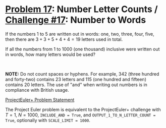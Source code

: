 [Problem 17](https://projecteuler.net/problem=17): Number Letter Counts /
[Challenge #17](https://www.hackerrank.com/contests/projecteuler/challenges/euler017/problem):
Number to Words
===============

If the numbers $1$ to $5$ are written out in words: one, two, three, four,
five, then there are $3 + 3 + 5 + 4 + 4 = 19$ letters used in total.

If all the numbers from $1$ to $1000$ (one thousand) inclusive were written out
in words, how many letters would be used?

<br>

**NOTE:** Do not count spaces or hyphens. For example, $342$ (three hundred and
forty-two) contains $23$ letters and $115$ (one hundred and fifteen) contains
$20$ letters. The use of "and" when writing out numbers is in compliance with
British usage.

[ProjectEuler+ Problem Statement](ProjectEuler%2B%20Challenge%20%2317%20Problem%20Statement.pdf)

The Project Euler problem is equivalent to the ProjectEuler+ challenge with
$T = 1$, $N = 1000$, `INCLUDE_AND = True`, and
`OUTPUT_1_TO_N_LETTER_COUNT = True`, optionally with `SCALE_LIMIT = 1000`.
